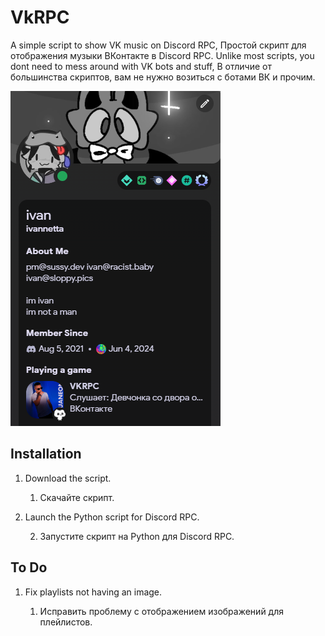 # VkRPC

A simple script to show VK music on Discord RPC, Простой скрипт для отображения музыки ВКонтакте в Discord RPC.
Unlike most scripts, you dont need to mess around with VK bots and stuff, В отличие от большинства скриптов, вам не нужно возиться с ботами ВК и прочим.


![Example](/image/image.png?raw=true "Example")


## Installation

1. Download the script.
   
   1. Скачайте скрипт.

2. Launch the Python script for Discord RPC.

   2. Запустите скрипт на Python для Discord RPC.

## To Do

1. Fix playlists not having an image.

   1. Исправить проблему с отображением изображений для плейлистов.
